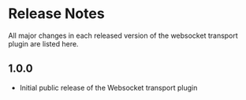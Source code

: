# Release Notes

All major changes in each released version of the websocket transport plugin are listed here.

## 1.0.0

- Initial public release of the Websocket transport plugin
